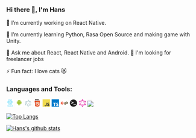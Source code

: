 ### Hi there 👋, I'm Hans

🔭 I’m currently working on React Native.

🌱 I’m currently learning Python, Rasa Open Source and making game with Unity.

💬 Ask me about React, React Native and Android.
:pleading_face: I'm looking for freelancer jobs

⚡ Fun fact: I love cats 😻


### Languages and Tools:
<p align="left"><img src="https://raw.githubusercontent.com/devicons/devicon/master/icons/react/react-original-wordmark.svg" alt="react" width="20" height="20"/> <img src="https://raw.githubusercontent.com/devicons/devicon/master/icons/android/android-original-wordmark.svg" alt="android" width="20" height="20"/> <img src="https://raw.githubusercontent.com/devicons/devicon/master/icons/electron/electron-original.svg" alt="electron" width="20" height="20"/> <img src="https://raw.githubusercontent.com/devicons/devicon/master/icons/html5/html5-original-wordmark.svg" alt="html5" width="20" height="20"/> <img src="https://raw.githubusercontent.com/devicons/devicon/master/icons/javascript/javascript-original.svg" alt="javascript" width="20" height="20"/>
<img src="https://raw.githubusercontent.com/devicons/devicon/master/icons/typescript/typescript-original.svg" alt="typescript" width="20" height="20"/> <img 
<code><img height="20" src="https://raw.githubusercontent.com/github/explore/80688e429a7d4ef2fca1e82350fe8e3517d3494d/topics/git/git.png"></code>
<code><img height="20" src="https://raw.githubusercontent.com/github/explore/80688e429a7d4ef2fca1e82350fe8e3517d3494d/topics/terminal/terminal.png"></code>
<code><img height="20" src="https://raw.githubusercontent.com/github/explore/5c058a388828bb5fde0bcafd4bc867b5bb3f26f3/topics/graphql/graphql.png"></code>
<code><img height="20" src="https://cdn4.iconfinder.com/data/icons/logos-brands-5/24/unity-512.png"></code>

[![Top Langs](https://github-readme-stats.vercel.app/api/top-langs/?username=hungvu193&exclude_repo=DungeonUnity,234PlayersGame,aa-replica,ColorSwitch,unity-cubethon)](https://github.com/anuraghazra/github-readme-stats)


[![Hans's github stats](https://github-readme-stats.vercel.app/api?username=hungvu193&count_private=true)](https://github.com/anuraghazra/github-readme-stats)
